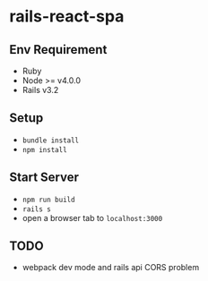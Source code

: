 # rails-react-spa

## Env Requirement

- Ruby
- Node >= v4.0.0
- Rails v3.2

## Setup

- `bundle install`
- `npm install`

## Start Server

- `npm run build`
- `rails s`
- open a browser tab to `localhost:3000`

## TODO

- webpack dev mode and rails api CORS problem
